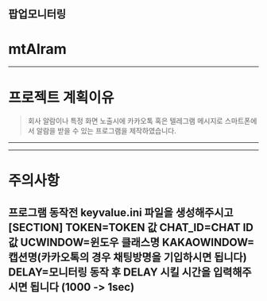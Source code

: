 ## 팝업모니터링
# mtAlram
---------
# 프로젝트 계획이유
> 회사 알람이나 특정 화면 노출시에 카카오톡 혹은 텔레그램 메시지로
> 스마트폰에서 알람을 받을 수 있는 프로그램을 제작하였습니다.
--------

--------
# 주의사항
프로그램 동작전 keyvalue.ini 파일을 생성해주시고
[SECTION]
TOKEN=TOKEN 값
CHAT_ID=CHAT ID 값
UCWINDOW=윈도우 클래스명
KAKAOWINDOW=캡션명(카카오톡의 경우 채팅방명을 기입하시면 됩니다)
DELAY=모니터링 동작 후 DELAY 시킬 시간을 입력해주시면 됩니다 (1000 -> 1sec)
--------